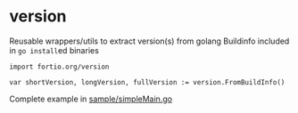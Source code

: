 # version
Reusable wrappers/utils to extract version(s) from golang Buildinfo included in `go install`ed binaries

```golang
import fortio.org/version

var shortVersion, longVersion, fullVersion := version.FromBuildInfo()
```

Complete example in [sample/simpleMain.go](sample/simpleMain.go)
